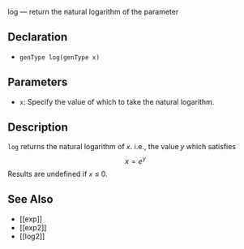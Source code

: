 log — return the natural logarithm of the parameter
## Declaration
- ``genType log(genType x)``
## Parameters
- ``x``:  Specify the value of which to take the natural logarithm.
## Description
`log` returns the natural logarithm of _`x`_. i.e., the value 𝑦 which satisfies
$$
x = e^{y}
$$
Results are undefined if _`x`_ ≤ 0.
## See Also
- [[exp]]
- [[exp2]]
- [[log2]]